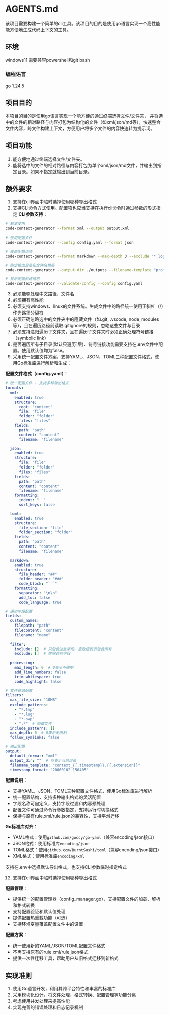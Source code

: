 # AGENTS.md

该项目需要构建一个简单的cli工具。该项目的目的是使用go语言实现一个高性能能方便地生成代码上下文的工具。

## 环境
windows11
需要兼容powershell和git bash

### 编程语言
go 1.24.5

## 项目目的
本项目的目的是使用go语言实现一个能方便的通过终端选择文件/文件夹，
并将选中的文件的相对路径与内容打包为结构化的文件（如xml/json/md等），快速整合文件内容，跨文件构建上下文，方便用户将多个文件的内容快速转为提示词。

## 项目功能
1. 能方便地通过终端选择文件/文件夹。
2. 能将选中的文件的相对路径与内容打包为单个xml/json/md文件，并输出到指定目录。如果不指定就输出到当前目录。

## 额外要求
1. 支持在cli界面中临时选择使用哪种导出格式
2. 支持CLI命令方式使用。配置项也应当支持在执行cli命令时通过参数的形式指定
**CLI参数支持**：
```bash
# 基本使用
code-context-generator --format xml --output output.xml

# 使用配置文件
code-context-generator --config config.yaml --format json

# 覆盖配置选项
code-context-generator --format markdown --max-depth 3 --exclude "*.log,*.tmp"

# 指定输出目录和文件名模板
code-context-generator --output-dir ./outputs --filename-template "project_{{.timestamp}}.md"

# 显示配置验证信息
code-context-generator --validate-config --config config.yaml
```

3. 必须能够处理中文路径、文件名
4. 必须拥有高性能
5. 必须支持windows、linux的文件系统。生成文件中的路径统一使用正斜杠（/）作为路径分隔符
6. 必须正确忽略选中的文件夹中的隐藏文件（如.git, .vscode, node_modules等），且在遍历路径前读取.gitignore的规则，忽略这些文件与目录
7. 必须支持递归遍历子文件夹，且在遍历子文件夹时必须正确处理符号链接（symbolic link）
8. 是否遍历所有子目录(默认只遍历1层)、符号链接功能需要支持在.env文件中配置。使用默认值均为false。
11. 采用统一配置文件方案，支持YAML、JSON、TOML三种配置文件格式，使用Go标准库进行解析和生成：

**配置文件格式（config.yaml）**：
```yaml
# 统一配置文件 - 支持多种输出格式
formats:
  xml:
    enabled: true
    structure:
      root: "context"
      file: "file"
      folder: "folder"
      files: "files"
    fields:
      path: "path"
      content: "content"
      filename: "filename"

  json:
    enabled: true
    structure:
      file: "file"
      folder: "folder"
      files: "files"
    fields:
      path: "path"
      content: "content"
      filename: "filename"
    formatting:
      indent: "  "
      sort_keys: false

  toml:
    enabled: true
    structure:
      file_section: "file"
      folder_section: "folder"
    fields:
      path: "path"
      content: "content"
      filename: "filename"

  markdown:
    enabled: true
    structure:
      file_header: "##"
      folder_header: "###"
      code_block: "```"
    formatting:
      separator: "\n\n"
      add_toc: false
      code_language: true

# 通用字段配置
fields:
  custom_names:
    filepath: "path"
    filecontent: "content"
    filename: "name"
  
  filter:
    include: []  # 只包含这些字段，空数组表示包含所有
    exclude: []  # 排除这些字段
  
  processing:
    max_length: 0  # 0表示不限制
    add_line_numbers: false
    trim_whitespace: true
    code_highlight: false

# 文件过滤配置
filters:
  max_file_size: "10MB"
  exclude_patterns:
    - "*.tmp"
    - "*.log"
    - "*.swp"
    - ".*"  # 隐藏文件
  include_patterns: []
  max_depth: 0  # 0表示无限制
  follow_symlinks: false

# 输出配置
output:
  default_format: "xml"
  output_dir: ""  # 空表示当前目录
  filename_template: "context_{{.timestamp}}.{{.extension}}"
  timestamp_format: "20060102_150405"


```

**配置说明**：
- 支持YAML、JSON、TOML三种配置文件格式，使用Go标准库进行解析
- 统一配置结构，支持多种输出格式的灵活配置
- 字段名称可自定义，支持字段过滤和内容预处理
- 配置文件可通过命令行参数指定，支持运行时切换格式
- 保持与原有rule.xml/rule.json的兼容性，支持平滑迁移

**Go标准库对齐**：
- YAML格式：使用`github.com/goccy/go-yaml`（兼容encoding/json接口）
- JSON格式：使用标准库`encoding/json`
- TOML格式：使用`github.com/BurntSushi/toml`（兼容encoding/json接口）
- XML格式：使用标准库`encoding/xml`

支持在.env中选择默认导出格式，也支持CLI参数临时指定格式

12. 支持在cli界面中临时选择使用哪种导出格式

**配置管理**：
- 提供统一的配置管理器（config_manager.go），支持配置文件的加载、解析和格式转换
- 支持配置验证和默认值处理
- 提供配置热重载功能（可选）
- 支持环境变量覆盖配置文件中的设置

**配置方案**：
- 统一使用新的YAML/JSON/TOML配置文件格式
- 不再支持原有的rule.xml/rule.json格式
- 提供一次性迁移工具，帮助用户从旧格式迁移到新格式

## 实现准则

1. 使用Go语言开发，利用其跨平台特性和丰富的标准库
2. 采用模块化设计，将文件处理、格式转换、配置管理等功能分离
3. 考虑使用并发处理来提高性能
4. 实现完善的错误处理和日志记录机制

